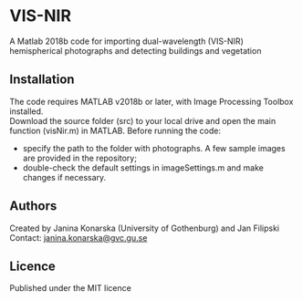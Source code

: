 # VIS-NIR
A Matlab 2018b code for importing dual-wavelength (VIS-NIR) hemispherical photographs and detecting buildings and vegetation

## Installation
The code requires MATLAB v2018b or later, with Image Processing Toolbox installed.  
Download the source folder (src) to your local drive and open the main function (visNir.m) in MATLAB. Before running the code:
* specify the path to the folder with photographs. A few sample images are provided in the repository;
* double-check the default settings in imageSettings.m and make changes if necessary.

## Authors
Created by Janina Konarska (University of Gothenburg) and Jan Filipski  
Contact: janina.konarska@gvc.gu.se

## Licence
Published under the MIT licence

